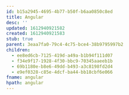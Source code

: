 ```yaml
---
id: b15a2945-4695-4b77-b50f-b6aa0850c8ed
title: Angular
desc: ''
updated: 1612940921582
created: 1612940921583
stub: true
parent: 3eaa7fa0-79c4-4c75-bce4-38b9795997b2
children:
  - ee8ed6cb-7125-419d-a49a-b1b94f111d07
  - f34e9f17-1928-4f30-bbc9-70345aaeeb1b
  - 69b1180e-b8e6-49dd-b493-a3c8198fd2d4
  - e9ef0328-c85e-4dcf-ba44-bb18cbf6e066
fname: angular
hpath: angular
---
```



